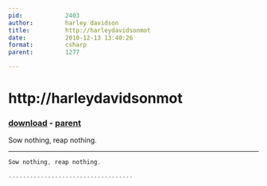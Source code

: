 ```yaml
---
pid:            2403
author:         harley davidson
title:          http://harleydavidsonmot
date:           2010-12-13 13:40:26
format:         csharp
parent:         1277

---
```


# http://harleydavidsonmot

### [download](Scripts\2403.cs) - [parent](Scripts\1277.md)

Sow nothing, reap nothing.
 
-----------------------------------

```csharp
Sow nothing, reap nothing.
 
-----------------------------------
```
